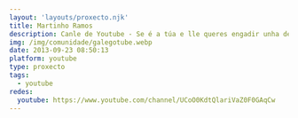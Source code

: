 ```yaml
---
layout: 'layouts/proxecto.njk'
title: Martinho Ramos
description: Canle de Youtube - Se é a túa e lle queres engadir unha descripción e etiquetas, ponte en contacto con nós.
img: /img/comunidade/galegotube.webp
date: 2013-09-23 08:50:13
platform: youtube
type: proxecto
tags:
  - youtube
redes:
  youtube: https://www.youtube.com/channel/UCoO0KdtQlariVaZ0F0GAqCw
---
```


